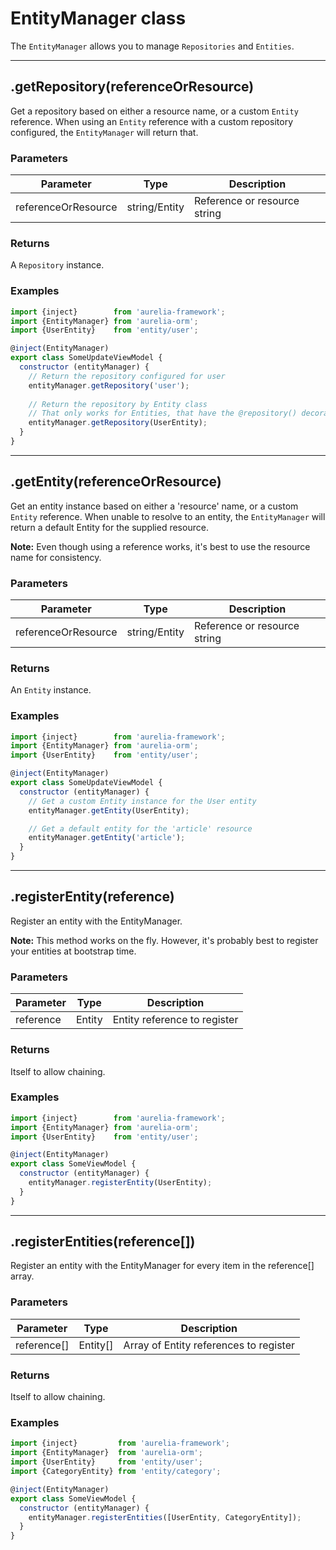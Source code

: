 # EntityManager class

The `EntityManager` allows you to manage `Repositories` and `Entities`.

-----

## .getRepository(referenceOrResource)

Get a repository based on either a resource name, or a custom  `Entity` reference.
When using an `Entity` reference with a custom repository configured, the `EntityManager` will return that.

### Parameters

| Parameter           | Type          | Description                  |
| ------------------- | ------------- | ---------------------------- |
| referenceOrResource | string/Entity | Reference or resource string |

### Returns

A `Repository` instance.

### Examples

```js
import {inject}        from 'aurelia-framework';
import {EntityManager} from 'aurelia-orm';
import {UserEntity}    from 'entity/user';

@inject(EntityManager)
export class SomeUpdateViewModel {
  constructor (entityManager) {
    // Return the repository configured for user
    entityManager.getRepository('user');
    
    // Return the repository by Entity class
    // That only works for Entities, that have the @repository() decorator
    entityManager.getRepository(UserEntity);
  }
}
```

-----

## .getEntity(referenceOrResource)

Get an entity instance based on either a 'resource' name, or a custom `Entity` reference.
When unable to resolve to an entity, the `EntityManager` will return a default Entity for the supplied resource.

**Note:** Even though using a reference works, it's best to use the resource name for consistency.

### Parameters

| Parameter           | Type          | Description                  |
| ------------------- | ------------- | ---------------------------- |
| referenceOrResource | string/Entity | Reference or resource string |

### Returns

An `Entity` instance.

### Examples

```js
import {inject}        from 'aurelia-framework';
import {EntityManager} from 'aurelia-orm';
import {UserEntity}    from 'entity/user';

@inject(EntityManager)
export class SomeUpdateViewModel {
  constructor (entityManager) {
    // Get a custom Entity instance for the User entity
    entityManager.getEntity(UserEntity);

    // Get a default entity for the 'article' resource
    entityManager.getEntity('article');
  }
}
```

-----

## .registerEntity(reference)

Register an entity with the EntityManager.

**Note:** This method works on the fly. However, it's probably best to register your entities at bootstrap time.

### Parameters

| Parameter | Type   | Description                  |
| --------- | ------ | ---------------------------- |
| reference | Entity | Entity reference to register |

### Returns

Itself to allow chaining.

### Examples

```js
import {inject}        from 'aurelia-framework';
import {EntityManager} from 'aurelia-orm';
import {UserEntity}    from 'entity/user';

@inject(EntityManager)
export class SomeViewModel {
  constructor (entityManager) {
    entityManager.registerEntity(UserEntity);
  }
}
```

-----

## .registerEntities(reference[])

Register an entity with the EntityManager for every item in the reference[] array.

### Parameters

| Parameter   | Type     | Description                            |
| ----------- | -------- | -------------------------------------- |
| reference[] | Entity[] | Array of Entity references to register |

### Returns

Itself to allow chaining.

### Examples

```js
import {inject}         from 'aurelia-framework';
import {EntityManager}  from 'aurelia-orm';
import {UserEntity}     from 'entity/user';
import {CategoryEntity} from 'entity/category';

@inject(EntityManager)
export class SomeViewModel {
  constructor (entityManager) {
    entityManager.registerEntities([UserEntity, CategoryEntity]);
  }
}
```
